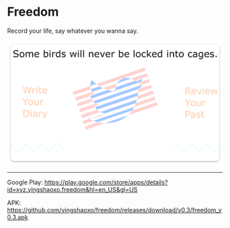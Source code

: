 # Freedom

Record your life, say whatever you wanna say.

![freedom](./yeah.png)

___

Google Play: https://play.google.com/store/apps/details?id=xyz.yingshaoxo.freedom&hl=en_US&gl=US

APK: https://github.com/yingshaoxo/freedom/releases/download/v0.3/freedom_v0.3.apk
